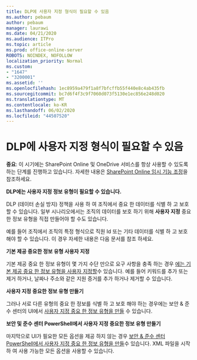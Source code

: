 ```yaml
---
title: DLP에 사용자 지정 형식이 필요할 수 있음
ms.author: pebaum
author: pebaum
manager: laurawi
ms.date: 04/21/2020
ms.audience: ITPro
ms.topic: article
ms.prod: office-online-server
ROBOTS: NOINDEX, NOFOLLOW
localization_priority: Normal
ms.custom:
- "1647"
- "3200001"
ms.assetid: ''
ms.openlocfilehash: 1ec8959a479f1a8f7bfcffb55f440e8c4ab435fb
ms.sourcegitcommit: bc7d6f4f3c9f7060d073f5130e1ec856e248d020
ms.translationtype: MT
ms.contentlocale: ko-KR
ms.lasthandoff: 06/02/2020
ms.locfileid: "44507520"
---
```

# <a name="dlp-might-need-a-custom-type"></a>DLP에 사용자 지정 형식이 필요할 수 있음

**중요**: 이 시기에는 SharePoint Online 및 OneDrive 서비스를 항상 사용할 수 있도록 하는 단계를 진행하고 있습니다. 자세한 내용은 [SharePoint Online 임시 기능 조정](https://aka.ms/ODSPAdjustments)을 참조하세요.

**DLP에는 사용자 지정 정보 유형이 필요할 수 있습니다.**

DLP (데이터 손실 방지) 정책을 사용 하 여 조직에서 중요 한 데이터를 식별 하 고 보호할 수 있습니다. 일부 시나리오에서는 조직의 데이터를 보호 하기 위해 **사용자 지정** 중요 한 정보 유형을 직접 만들어야 할 수도 있습니다.

예를 들어 조직에서 조직의 특정 형식으로 직원 Id 또는 기타 데이터를 식별 하 고 보호 해야 할 수 있습니다. 이 경우 자세한 내용은 다음 문서를 참조 하세요.
  
 **기본 제공 중요한 정보 유형 사용자 지정**
  
기본 제공 중요 한 정보 유형이 몇 가지 수단 만으로 요구 사항을 충족 하는 경우 [에는 기본 제공 중요 한 정보 유형을 사용자 지정할](https://docs.microsoft.com/microsoft-365/compliance/customize-a-built-in-sensitive-information-type)수 있습니다. 예를 들어 키워드를 추가 또는 제거 하거나, 날짜나 주소와 같은 지원 증거를 추가 하거나 제거할 수 있습니다.
  
 **사용자 지정 중요한 정보 유형 만들기**
  
그러나 서로 다른 유형의 중요 한 정보를 식별 하 고 보호 해야 하는 경우에는 보안 & 준수 센터의 UI에서 [사용자 지정 중요 한 정보 유형을 만들](https://docs.microsoft.com/microsoft-365/compliance/create-a-custom-sensitive-information-type) 수 있습니다.
  
**보안 및 준수 센터 PowerShell에서 사용자 지정 중요한 정보 유형 만들기**

마지막으로 UI가 필요한 모든 옵션을 제공 하지 않는 경우 [보안 & 준수 센터 PowerShell에서 사용자 지정 중요 한 정보 유형을 만들](https://docs.microsoft.com/microsoft-365/compliance/create-a-custom-sensitive-information-type-in-scc-powershell)수 있습니다. XML 파일을 시작 하 여 사용 가능한 모든 옵션을 사용할 수 있습니다.
